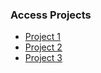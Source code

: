### Access Projects  
- [Project 1](https://aknafea01.github.io/PROJECTS/Project-1)
- [Project 2](https://aknafea01.github.io/PROJECTS/Project-2/)
- [Project 3](https://aknafea01.github.io/PROJECTS/Project-3)

